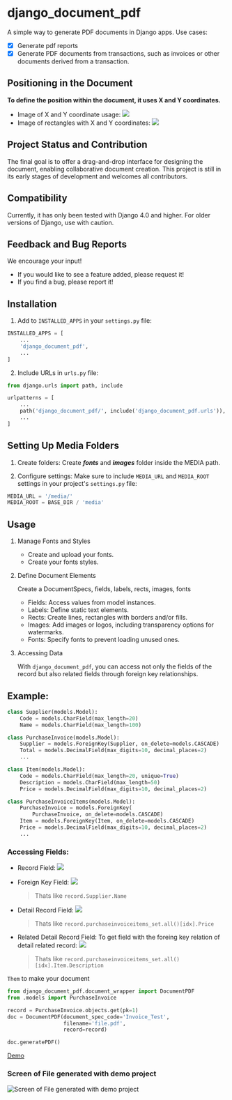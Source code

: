 # django_document_pdf

A simple way to generate PDF documents in Django apps.
Use cases:
- [x] Generate pdf reports
- [x] Generate PDF documents from transactions, such as invoices or other documents derived from a transaction.

## Positioning in the Document

**To define the position within the document, it uses X and Y coordinates.**
- Image of X and Y coordinate usage:
![](https://github.com/oegpyg/django_document_pdf/blob/main/pictures/images_xy.png)
- Image of rectangles with X and Y coordinates:
![](https://github.com/oegpyg/django_document_pdf/blob/main/pictures/rects_xy.png)

## Project Status and Contribution

The final goal is to offer a drag-and-drop interface for designing the document, enabling collaborative document creation. This project is still in its early stages of development and welcomes all contributors.

## Compatibility

Currently, it has only been tested with Django 4.0 and higher. For older versions of Django, use with caution.

## Feedback and Bug Reports

We encourage your input!
- If you would like to see a feature added, please request it!
- If you find a bug, please report it!

## Installation

1. Add to `INSTALLED_APPS` in your `settings.py` file:

```python
INSTALLED_APPS = [
    ...
    'django_document_pdf',
    ...
]
```

2. Include URLs in `urls.py` file:

```python
from django.urls import path, include

urlpatterns = [
    ...
    path('django_document_pdf/', include('django_document_pdf.urls')),
    ...
]
```

## Setting Up Media Folders

1. Create folders:
Create **_fonts_** and **_images_** folder inside the MEDIA path.

2. Configure settings:
Make sure to include `MEDIA_URL` and `MEDIA_ROOT` settings in your project's `settings.py` file:
```python
MEDIA_URL = '/media/'
MEDIA_ROOT = BASE_DIR / 'media'
```

## Usage

1. Manage Fonts and Styles

    - Create and upload your fonts.
    - Create your fonts styles.

2. Define Document Elements

    Create a DocumentSpecs, fields, labels, rects, images, fonts

    - Fields: Access values from model instances.
    - Labels: Define static text elements.
    - Rects: Create lines, rectangles with borders and/or fills.
    - Images: Add images or logos, including transparency options for watermarks.
    - Fonts: Specify fonts to prevent loading unused ones.

3. Accessing Data

    With `django_document_pdf`, you can access not only the fields of the record but also related fields through foreign key relationships.

## Example:
```python
class Supplier(models.Model):
    Code = models.CharField(max_length=20)
    Name = models.CharField(max_length=100)

class PurchaseInvoice(models.Model):
    Supplier = models.ForeignKey(Supplier, on_delete=models.CASCADE)
    Total = models.DecimalField(max_digits=10, decimal_places=2)
    ...

class Item(models.Model):
    Code = models.CharField(max_length=20, unique=True)
    Description = models.CharField(max_length=50)
    Price = models.DecimalField(max_digits=10, decimal_places=2)

class PurchaseInvoiceItems(models.Model):
    PurchaseInvoice = models.ForeignKey(
        PurchaseInvoice, on_delete=models.CASCADE)
    Item = models.ForeignKey(Item, on_delete=models.CASCADE)
    Price = models.DecimalField(max_digits=10, decimal_places=2)
    ...
```

### Accessing Fields:
- Record Field:
![](https://github.com/oegpyg/django_document_pdf/blob/main/pictures/1_ddp.png)


- Foreign Key Field:
![](https://github.com/oegpyg/django_document_pdf/blob/main/pictures/2_ddp.png)

    > Thats like `record.Supplier.Name`


- Detail Record Field:
![](https://github.com/oegpyg/django_document_pdf/blob/main/pictures/3_ddp.png)

    > Thats like `record.purchaseinvoiceitems_set.all()[idx].Price`

- Related Detail Record Field:
To get field with the foreing key relation of detail related record:
![](https://github.com/oegpyg/django_document_pdf/blob/main/pictures/4_ddp.png)

    > Thats like `record.purchaseinvoiceitems_set.all()[idx].Item.Description`


`Them` to make your document
```python
from django_document_pdf.document_wrapper import DocumentPDF
from .models import PurchaseInvoice

record = PurchaseInvoice.objects.get(pk=1)
doc = DocumentPDF(document_spec_code='Invoice_Test',
                  filename='file.pdf',
                  record=record)

doc.generatePDF()
```


[Demo](https://github.com/oegpyg/django_document_pdf_demo)
### Screen of File generated with demo project
![Screen of File generated with demo project](https://github.com/oegpyg/django_document_pdf_demo/blob/main/file.png)

